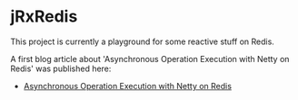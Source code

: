 # jRxRedis

This project is currently a playground for some reactive stuff on Redis.

A first blog article about 'Asynchronous Operation Execution with Netty on Redis' was published here:

* [Asynchronous Operation Execution with Netty on Redis](http://nosqlgeek.blogspot.com/2018/06/asynchronous-operation-execution-with.html)
